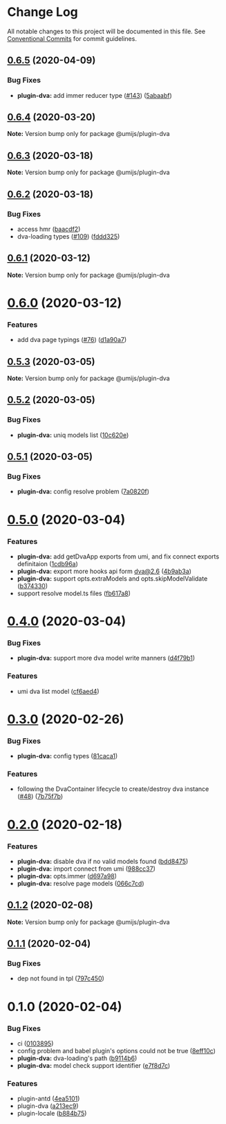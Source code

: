 # Change Log

All notable changes to this project will be documented in this file. See [Conventional Commits](https://conventionalcommits.org) for commit guidelines.

## [0.6.5](https://github.com/umijs/plugins/compare/@umijs/plugin-dva@0.6.4...@umijs/plugin-dva@0.6.5) (2020-04-09)

### Bug Fixes

- **plugin-dva:** add immer reducer type ([#143](https://github.com/umijs/plugins/issues/143)) ([5abaabf](https://github.com/umijs/plugins/commit/5abaabf239f79d2fe7c25c3f62f0a922a31d7fee))

## [0.6.4](https://github.com/umijs/plugins/compare/@umijs/plugin-dva@0.6.3...@umijs/plugin-dva@0.6.4) (2020-03-20)

**Note:** Version bump only for package @umijs/plugin-dva

## [0.6.3](https://github.com/umijs/plugins/compare/@umijs/plugin-dva@0.6.2...@umijs/plugin-dva@0.6.3) (2020-03-18)

**Note:** Version bump only for package @umijs/plugin-dva

## [0.6.2](https://github.com/umijs/plugins/compare/@umijs/plugin-dva@0.6.1...@umijs/plugin-dva@0.6.2) (2020-03-18)

### Bug Fixes

- access hmr ([baacdf2](https://github.com/umijs/plugins/commit/baacdf22bf84682c90698d722866aa8fe6f8edb9))
- dva-loading types ([#109](https://github.com/umijs/plugins/issues/109)) ([fddd325](https://github.com/umijs/plugins/commit/fddd325842da0c8eecfb18564cda62e9ee57acbc))

## [0.6.1](https://github.com/umijs/plugins/compare/@umijs/plugin-dva@0.6.0...@umijs/plugin-dva@0.6.1) (2020-03-12)

**Note:** Version bump only for package @umijs/plugin-dva

# [0.6.0](https://github.com/umijs/plugins/compare/@umijs/plugin-dva@0.5.3...@umijs/plugin-dva@0.6.0) (2020-03-12)

### Features

- add dva page typings ([#76](https://github.com/umijs/plugins/issues/76)) ([d1a90a7](https://github.com/umijs/plugins/commit/d1a90a7a53400f35a920ee4a87d07422f6b5e1b7))

## [0.5.3](https://github.com/umijs/plugins/compare/@umijs/plugin-dva@0.5.2...@umijs/plugin-dva@0.5.3) (2020-03-05)

**Note:** Version bump only for package @umijs/plugin-dva

## [0.5.2](https://github.com/umijs/plugins/compare/@umijs/plugin-dva@0.5.1...@umijs/plugin-dva@0.5.2) (2020-03-05)

### Bug Fixes

- **plugin-dva:** uniq models list ([10c620e](https://github.com/umijs/plugins/commit/10c620e0dc2b72bd75dc04ee9525b139889e0a43))

## [0.5.1](https://github.com/umijs/plugins/compare/@umijs/plugin-dva@0.5.0...@umijs/plugin-dva@0.5.1) (2020-03-05)

### Bug Fixes

- **plugin-dva:** config resolve problem ([7a0820f](https://github.com/umijs/plugins/commit/7a0820fee4e217ff9fd11d44df16fc97e0c99700))

# [0.5.0](https://github.com/umijs/plugins/compare/@umijs/plugin-dva@0.4.0...@umijs/plugin-dva@0.5.0) (2020-03-04)

### Features

- **plugin-dva:** add getDvaApp exports from umi, and fix connect exports definitaion ([1cdb96a](https://github.com/umijs/plugins/commit/1cdb96a0c5b402d8260c2f5dc9afc35158dc5dec))
- **plugin-dva:** export more hooks api form dva@2.6 ([4b9ab3a](https://github.com/umijs/plugins/commit/4b9ab3a0b63aa3ec6f8c5a79317545f09879a49c))
- **plugin-dva:** support opts.extraModels and opts.skipModelValidate ([b374330](https://github.com/umijs/plugins/commit/b374330575da62d10743ee2cdb2950585f026163))
- support resolve model.ts files ([fb617a8](https://github.com/umijs/plugins/commit/fb617a813289df2956a7d59760825ae5f657dfbe))

# [0.4.0](https://github.com/umijs/plugins/compare/@umijs/plugin-dva@0.3.0...@umijs/plugin-dva@0.4.0) (2020-03-04)

### Bug Fixes

- **plugin-dva:** support more dva model write manners ([d4f79b1](https://github.com/umijs/plugins/commit/d4f79b1798c7cd73cefc69ad32eb6b7992cb578b))

### Features

- umi dva list model ([cf6aed4](https://github.com/umijs/plugins/commit/cf6aed4f3d8e7870c97194c57c02b6ee67c08d29))

# [0.3.0](https://github.com/umijs/plugins/compare/@umijs/plugin-dva@0.2.0...@umijs/plugin-dva@0.3.0) (2020-02-26)

### Bug Fixes

- **plugin-dva:** config types ([81caca1](https://github.com/umijs/plugins/commit/81caca172913b3945ecbc9b3fb44b5cae2125eb0))

### Features

- following the DvaContainer lifecycle to create/destroy dva instance ([#48](https://github.com/umijs/plugins/issues/48)) ([7b75f7b](https://github.com/umijs/plugins/commit/7b75f7b5244b2eccc8d4a1adbdadf502fe58018f))

# [0.2.0](https://github.com/umijs/plugins/compare/@umijs/plugin-dva@0.1.2...@umijs/plugin-dva@0.2.0) (2020-02-18)

### Features

- **plugin-dva:** disable dva if no valid models found ([bdd8475](https://github.com/umijs/plugins/commit/bdd8475c631c8460668562f563d19c3052876730))
- **plugin-dva:** import connect from umi ([988cc37](https://github.com/umijs/plugins/commit/988cc3749654f21efc203b79efc56ac2c9327c29))
- **plugin-dva:** opts.immer ([d697a98](https://github.com/umijs/plugins/commit/d697a98059f1cd73cbd66edbe424ee0fd9d39b0d))
- **plugin-dva:** resolve page models ([066c7cd](https://github.com/umijs/plugins/commit/066c7cdafaea3a94f9c242a6d1f98a1871596440))

## [0.1.2](https://github.com/umijs/plugins/compare/@umijs/plugin-dva@0.1.1...@umijs/plugin-dva@0.1.2) (2020-02-08)

**Note:** Version bump only for package @umijs/plugin-dva

## [0.1.1](https://github.com/umijs/plugins/compare/@umijs/plugin-dva@0.1.0...@umijs/plugin-dva@0.1.1) (2020-02-04)

### Bug Fixes

- dep not found in tpl ([797c450](https://github.com/umijs/plugins/commit/797c450b4fb6f77c4ac0041092d328896c9dce20))

# 0.1.0 (2020-02-04)

### Bug Fixes

- ci ([0103895](https://github.com/umijs/plugins/commit/0103895dc6f4cf63bb8e0da120494b2d7e40af01))
- config problem and babel plugin's options could not be true ([8eff10c](https://github.com/umijs/plugins/commit/8eff10cbc9bad5c85a2fc52db2f0e772e53c4da4))
- **plugin-dva:** dva-loading's path ([b9114b6](https://github.com/umijs/plugins/commit/b9114b6cf0a3e809eabb40685ee8e1c027c5e5ea))
- **plugin-dva:** model check support identifier ([e7f8d7c](https://github.com/umijs/plugins/commit/e7f8d7c93d7ba5f0afe3b8626b579026eed0875e))

### Features

- plugin-antd ([4ea5101](https://github.com/umijs/plugins/commit/4ea510187687fb9ce45449c6a6bb07182b761edc))
- plugin-dva ([a213ec9](https://github.com/umijs/plugins/commit/a213ec978115bcbfb46e514ce2eb05f7bfeb8039))
- plugin-locale ([b884b75](https://github.com/umijs/plugins/commit/b884b7568eb7f677bc5a8341b8d7c52c252f7c6a))
